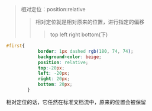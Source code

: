 > 相对定位：position:relative
>>相对定位就是相对原来的位置，进行指定的偏移
>>>top left right bottom(下)
```css
#first{
            border: 1px dashed rgb(180, 74, 74);
            background-color: beige;
            position: relative;
            top:-20px;
            left: -20px;
            right: 20px;
            bottom: 20px;
        }
```
相对定位的话，它任然在标准文档流中，原来的位置会被保留
